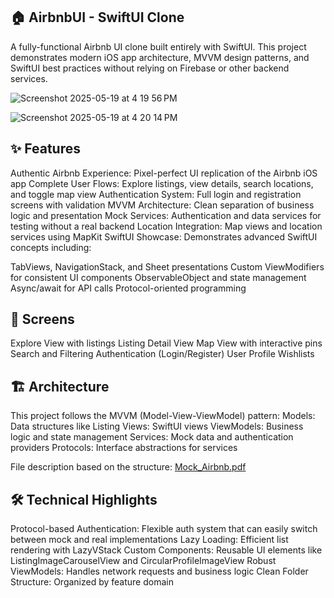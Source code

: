## 🏠 AirbnbUI - SwiftUI Clone

A fully-functional Airbnb UI clone built entirely with SwiftUI. This project demonstrates modern iOS app architecture, MVVM design patterns, and SwiftUI best practices without relying on Firebase or other backend services.


![Screenshot 2025-05-19 at 4 19 56 PM](https://github.com/user-attachments/assets/8faf2d02-7ff7-4095-af45-1d74be17c64e)

![Screenshot 2025-05-19 at 4 20 14 PM](https://github.com/user-attachments/assets/e69d8b48-c7c9-4128-9301-d3933fd59a6c)



## ✨ Features

Authentic Airbnb Experience: Pixel-perfect UI replication of the Airbnb iOS app
Complete User Flows: Explore listings, view details, search locations, and toggle map view
Authentication System: Full login and registration screens with validation
MVVM Architecture: Clean separation of business logic and presentation
Mock Services: Authentication and data services for testing without a real backend
Location Integration: Map views and location services using MapKit
SwiftUI Showcase: Demonstrates advanced SwiftUI concepts including:

TabViews, NavigationStack, and Sheet presentations
Custom ViewModifiers for consistent UI components
ObservableObject and state management
Async/await for API calls
Protocol-oriented programming



## 📱 Screens

Explore View with listings
Listing Detail View
Map View with interactive pins
Search and Filtering
Authentication (Login/Register)
User Profile
Wishlists

## 🏗️ Architecture

This project follows the MVVM (Model-View-ViewModel) pattern:
Models: Data structures like Listing
Views: SwiftUI views
ViewModels: Business logic and state management
Services: Mock data and authentication providers
Protocols: Interface abstractions for services

File description based on the structure: [Mock_Airbnb.pdf](https://github.com/user-attachments/files/20319996/swift.pdf)


## 🛠️ Technical Highlights

Protocol-based Authentication: Flexible auth system that can easily switch between mock and real implementations
Lazy Loading: Efficient list rendering with LazyVStack
Custom Components: Reusable UI elements like ListingImageCarouselView and CircularProfileImageView
Robust ViewModels: Handles network requests and business logic
Clean Folder Structure: Organized by feature domain
